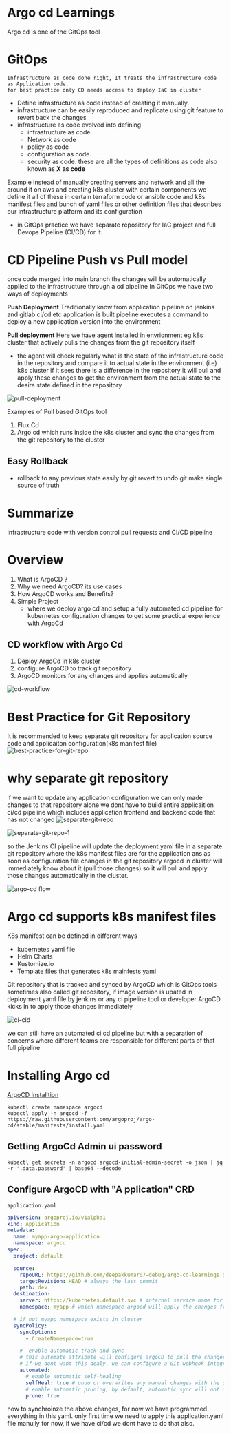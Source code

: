 # Argo cd Learnings
Argo cd is one of the GitOps tool



# GitOps

    Infrastructure as code done right, It treats the infrastructure code as Application code. 
    for best practice only CD needs access to deploy IaC in cluster
 * Define infrastructure as code instead of creating it manually.
 * infrastructure can be easily reproduced and replicate using git feature to revert back the changes 
 * infrastructure as code evolved  into defining 
   - infrastructure as code
   - Network as code
   - policy as code
   - configuration as code.
   - security as code.
 these are all the types of definitions as code also known as **X as code**

Example 
Instead of manually creating servers and network and all the around it on aws and 
creating k8s cluster with certain components we define it all of these in certain terraform code
or ansible code and k8s manifest files and bunch of yaml files or other definition files 
that describes our infrastructure platform and its configuration

- in GitOps practice we have separate repository for IaC project and full Devops Pipeline (CI/CD) for it.


# CD Pipeline Push vs Pull model
once code merged into main branch the changes will be automatically applied to the infrastructure through a cd pipeline
In GitOps we have two ways of deployments

**Push Deployment**
Traditionally know from application pipeline on jenkins and gitlab ci/cd etc
application is built pipeline executes a command to deploy a new application version into the environment

**Pull deployment**
Here we have agent installed in envrionment eg k8s cluster that actively pulls the changes from the git repository itself
- the agent will check regularly what is the state of the infrastructure code in the repository and compare it to actual 
state in the environment (i.e) k8s cluster if it sees there is a difference in the repository it will pull and apply these changes
to get the environment from the actual state to the desire state defined in the repository

![pull-deployment](/screenshots/pull-deployment.png)

Examples of Pull based GitOps tool
1. Flux Cd
2. Argo cd
which runs inside the k8s cluster and sync the changes from the git repository to the cluster

## Easy Rollback
- rollback to any previous state easily by git revert to undo
git make single source of truth


# Summarize
Infrastructure code with version control pull requests and CI/CD pipeline
# Overview
1. What is ArgoCD ?
2. Why we need ArgoCD? its use cases
3. How ArgoCD works and Benefits?
5. Simple Project 
    * where we deploy argo cd and setup a fully automated cd pipeline for kubernetes
     configuration changes to get some practical experience with ArgoCd


## CD workflow with Argo Cd
1. Deploy ArgoCd in k8s cluster
2. configure ArgoCD to track git repository
3. ArgoCD monitors for any changes and applies automatically


![cd-workflow](/screenshots/cd-workflow.png)

# Best Practice for Git Repository
It is recommended to keep separate git repository for application source code and applicaiton configuration(k8s manifest file)
![best-practice-for-git-repo](/screenshots/best-practice-for-git-repo.png)

# why separate git repository
if we want to update any application configuration we can only made changes to that repository alone we dont
have to build entire applicaition ci/cd pipeline which includes application frontend and backend code that has not changed
![separate-git-repo](/screenshots/separate-git-repo.png)

![separate-git-repo-1](/screenshots/separate-git-repo-1.png)

so the Jenkins CI pipeline will update the deployment.yaml file in a separate git repository where the k8s manifest files are for the application
ans as soon as configuration file changes in the git repository argocd in cluster will immediately know about it (pull those changes)
so it will pull and apply those changes automatically in the cluster.

![argo-cd flow](/screenshots/argocd-flow.png)


# Argo cd supports k8s manifest files
K8s manifest can be defined in different ways
*  kubernetes yaml file
*  Helm Charts
*  Kustomize.io
* Template files that generates k8s mainfests yaml


Git repository that is tracked and synced by ArgoCD which is GitOps tools sometimes also called git repository,
if image version is upated in deployment yaml file by jenkins or any ci pipeline tool or developer ArgoCD kicks in to apply those changes immediately


![ci-cid](/screenshots/splitting-ci-cd.png)

we can still have an automated ci cd pipeline but with a separation of concerns where different teams are responsible for different parts of that full pipeline




# Installing Argo cd

[ArgoCD Installtion](https://argo-cd.readthedocs.io/en/stable/getting_started/#1-install-argo-cd)




    kubectl create namespace argocd
    kubectl apply -n argocd -f https://raw.githubusercontent.com/argoproj/argo-cd/stable/manifests/install.yaml

## Getting ArgoCd Admin ui password

    kubectl get secrets -n argocd argocd-initial-admin-secret -o json | jq -r '.data.password' | base64 --decode


## Configure ArgoCD with "A pplication" CRD

`application.yaml`

```yaml
apiVersion: argoproj.io/v1alpha1
kind: Application
metadata:
  name: myapp-argo-application
  namespace: argocd
spec:
  project: default

  source:
    repoURL: https://github.com/deepakkumar07-debug/argo-cd-learnings.git
    targetRevision: HEAD # always the last commit
    path: dev
  destination:
    server: https://kubernetes.default.svc # internal service name for k8s api server
    namespace: myapp # which namespace argocd will apply the changes from git repo (i.e) apply to myapp namespace

  # if not myapp namespace exists in cluster
  syncPolicy:
    syncOptions:
      - CreateNamespace=true

    #  enable automatic track and sync
    # this automate attribute will configure argoCD to pull the changes in every 3 minutes,
    # if we dont want this dealy, we can configure a Git webhook integration between git repo and argocd.
    automated:
      # enable automatic self-healing
      selfHeal: true # undo or overwrites any manual changes with the git repository state instead.
      # enable automatic pruning, by default, automatic sync will not delete resources(deleting deployment,service)
      prune: true

```

how to synchroinze the above changes, for now we have programmed everything in this yaml. 
only first time we need to apply this application.yaml file manully
for now, if we have ci/cd we dont have to do that also.